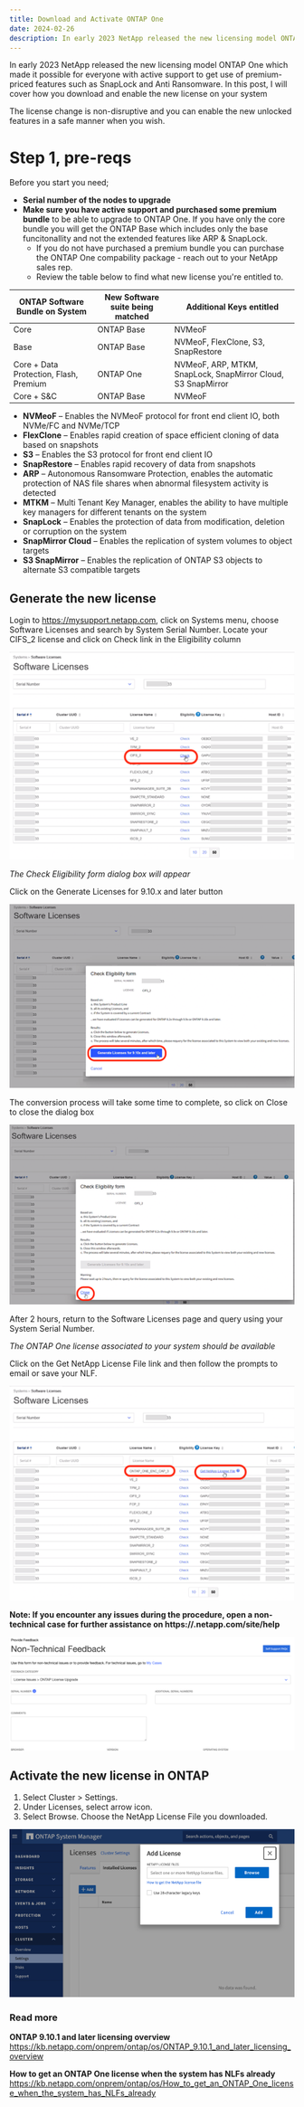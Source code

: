```yaml
---
title: Download and Activate ONTAP One
date: 2024-02-26
description: In early 2023 NetApp released the new licensing model ONTAP One which made it possible for everyone with active support to get use of premium-priced features such as SnapLock and Anti Ransomware. In this post, I will cover how you download and enable the new license on your system
---
```


In early 2023 NetApp released the new licensing model ONTAP One which made it possible for everyone with active support to get use of premium-priced features such as SnapLock and Anti Ransomware. In this post, I will cover how you download and enable the new license on your system

The license change is non-disruptive and you can enable the new unlocked features in a safe manner when you wish.

# Step 1, pre-reqs

Before you start you need;
* **Serial number of the nodes to upgrade**
* **Make sure you have active support and purchased some premium bundle** to be able to upgrade to ONTAP One. If you have only the core bundle you will get the ONTAP  Base which includes only the base funcitonallity and not the extended features like ARP & SnapLock.
    * If you do not have purchased a premium bundle you can purchase the ONTAP One compability package - reach out to your NetApp sales rep.
    * Review the table below to find what new license you're entitled to.

| ONTAP Software Bundle on System | New Software suite being matched | Additional Keys entitled |
| ---                            | ---                              | ---                      |
| Core                           | ONTAP Base                       | NVMeoF                   |
| Base                           | ONTAP Base                       | NVMeoF, FlexClone, S3, SnapRestore |
| Core + Data Protection, Flash, Premium | ONTAP One                       | NVMeoF, ARP, MTKM, SnapLock, SnapMirror Cloud, S3 SnapMirror |
| Core + S&C                     | ONTAP Base                       | NVMeoF                   |

* **NVMeoF** – Enables the NVMeoF protocol for front end client IO, both NVMe/FC and NVMe/TCP
* **FlexClone** – Enables rapid creation of space efficient cloning of data based on snapshots
* **S3** – Enables the S3 protocol for front end client IO
* **SnapRestore** – Enables rapid recovery of data from snapshots
* **ARP** – Autonomous Ransomware Protection, enables the automatic protection of NAS file shares
when abnormal filesystem activity is detected
* **MTKM** – Multi Tenant Key Manager, enables the ability to have multiple key managers for different
tenants on the system
* **SnapLock** – Enables the protection of data from modification, deletion or corruption on the system
* **SnapMirror Cloud** – Enables the replication of system volumes to object targets
* **S3 SnapMirror** – Enables the replication of ONTAP S3 objects to alternate S3 compatible targets

## Generate the new license

Login to https://mysupport.netapp.com, click on Systems menu, choose Software Licenses and search by System Serial Number. Locate your CIFS_2 license and click on Check link in the Eligibility column

![mysupport page](image.png)

*The Check Eligibility form dialog box will appear*

Click on the Generate Licenses for 9.10.x and later button

![check eligibility form](image-1.png)

The conversion process will take some time to complete, so click on Close to close the dialog box

![close check eligibility form](image-2.png)

After 2 hours, return to the Software Licenses page and query using your System Serial Number.

*The ONTAP One license associated to your system should be available*

Click on the Get NetApp License File link and then follow the prompts to email or save your NLF.

![License file prompt](image-3.png)

**Note: If you encounter any issues during the procedure, open a non-technical case for further assistance on https://.netapp.com/site/help**

![support ticket creation](image-4.png)

## Activate the new license in ONTAP

1. Select Cluster > Settings.
2. Under Licenses, select arrow icon.
3. Select Browse. Choose the NetApp License File you downloaded.


![ONTAP System Manager License prompt](image-5.png)

### Read more
**ONTAP 9.10.1 and later licensing overview** https://kb.netapp.com/onprem/ontap/os/ONTAP_9.10.1_and_later_licensing_overview 

**How to get an ONTAP One license when the system has NLFs already** https://kb.netapp.com/onprem/ontap/os/How_to_get_an_ONTAP_One_license_when_the_system_has_NLFs_already